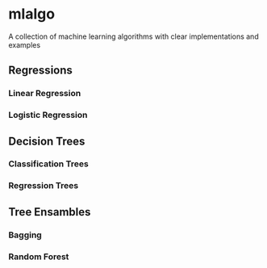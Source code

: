 # mlalgo
A collection of machine learning algorithms with clear implementations and examples

## Regressions

### Linear Regression

### Logistic Regression

## Decision Trees

### Classification Trees

### Regression Trees

## Tree Ensambles

### Bagging

### Random Forest
